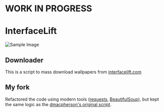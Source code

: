 # WORK IN PROGRESS

# InterfaceLift

![Sample Image][image]

## Downloader

This is a script to mass download wallpapers from [interfacelift.com][interfacelift]

## My fork

Refactored the code using modern tools ([requests][requests], [BeautifulSoup][bs]), but kept the same logic as the [dmacpherson's original script][dmacpherson].

[image]: http://interfacelift.com/wallpaper/7yz4ma1/03489_fairfieldchurch_1280x720.jpg
[dmacpherson]: https://github.com/dmacpherson/py-interfacelift-downloader/
[interfacelift]: http://interfacelif.com
[requests]: http://docs.python-requests.org/en/latest/
[bs]: http://www.crummy.com/software/BeautifulSoup/
